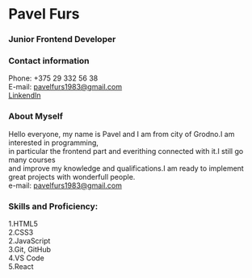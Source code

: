 # Pavel Furs 
### Junior Frontend Developer 
### Contact information 
Phone: +375 29 332 56 38 <br>
E-mail: pavelfurs1983@gmail.com <br>
[LinkendIn](https://www.linkedin.com/in/pavel-furs-00a613205)
### About Myself
Hello everyone, my name is Pavel and I am from city of Grodno.I am interested in programming, <br>
 in particular the frontend part and everithing connected with it.I still go many courses <br>
 and improve my knowledge  and qualifications.I am ready to implement great projects with wonderfull people.<br>
e-mail: pavelfurs1983@gmail.com
### Skills and Proficiency:
1.HTML5<br>
2.CSS3<br>
2.JavaScript<br>
3.Git, GitHub<br>
4.VS Code<br>
5.React
